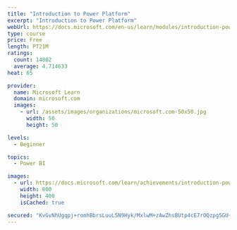 ```yaml
---
title: "Introduction to Power Platform"
excerpt: "Introduction to Power Platform"
webUrl: https://docs.microsoft.com/en-us/learn/modules/introduction-power-platform/
type: course
price: Free
length: PT21M
ratings:
  count: 14802
  average: 4.714633
heat: 65

provider:
  name: Microsoft Learn
  domain: microsoft.com
  images:
    - url: /assets/images/organizations/microsoft.com-50x50.jpg
      width: 50
      height: 50

levels:
  - Beginner

topics:
  - Power BI

images:
  - url: https://docs.microsoft.com/learn/achievements/introduction-power-platform-social.png
    width: 800
    height: 400
    isCached: true

secured: "KvGvNhUgqpj+romhBbrsLuuL5N9Hyk/MxlwM+zAwZhsBUtp4cE7rOQzpg5GU+4Zp/znCIvWZWQVCtSg5VBeso5Wz1jTm2QOAdJWfw2b0Sks9NcReAWOkDfKatv1ejufNOMjHG3jNZWejDLxCEz9eZXylUM3qS+UyCbvVW0GtvmxqDH+ZlhNd1GPgAAGvdVxIW0aCO9eyEalbmwSPT6Kpp7Gyt4jPgilLlqTObj3Kjw9QyeucK+ppO/LwrMGu5T3E2hVU0R5p3p16XsCYFAv5Kh7v6XjzEwV2ie80XBYNlhbPNDG6SXX3t1MiBGzkY17xdWQpRjQBBOlp3VYlV0D8jd7Hk01dZxw5qVStKx/Br4sRrk+5BXt079his2tzd4u65T9TOc2SDRe96ZjgVaSyGt3gb9annA0HXQFaP9w5P2WEbg1nyo5Hw9sHBhIxfInR;S7kTFu60yHRU5TkBq1fT5Q=="
---
```


